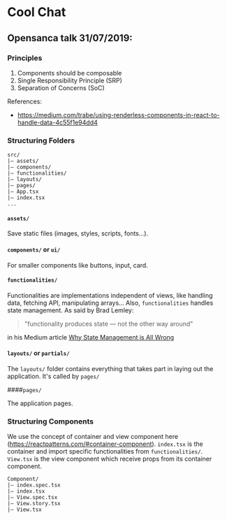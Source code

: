 # Cool Chat

## Opensanca talk 31/07/2019:

### Principles

1. Components should be composable
2. Single Responsibility Principle (SRP)
3. Separation of Concerns (SoC)

References:

- https://medium.com/trabe/using-renderless-components-in-react-to-handle-data-4c55f1e94dd4

### Structuring Folders

```
src/
|– assets/
|– components/
|– functionalities/
|– layouts/
|– pages/
|– App.tsx
|– index.tsx
...
```

#### `assets/`

Save static files (images, styles, scripts, fonts...).

#### `components/` or `ui/`

For smaller components like buttons, input, card.

#### `functionalities/`

Functionalities are implementations independent of views, like handling data, fetching API, manipulating arrays... Also, `functionalities` handles state management. As said by Brad Lemley:

> "functionality produces state — not the other way around"

in his Medium article [Why State Management is All Wrong
](https://medium.com/@bradfordlemley/why-state-management-is-all-wrong-ca9f3bbde869)

#### `layouts/` or `partials/`

The `layouts/` folder contains everything that takes part in laying out the application. It's called by `pages/`

####`pages/`

The application pages.

### Structuring Components

We use the concept of container and view component here (https://reactpatterns.com/#container-component). `index.tsx` is the container and import specific functionalities from `functionalities/`. `View.tsx` is the view component which receive props from its container component.

```
Component/
|– index.spec.tsx
|– index.tsx
|– View.spec.tsx
|– View.story.tsx
|– View.tsx
```
